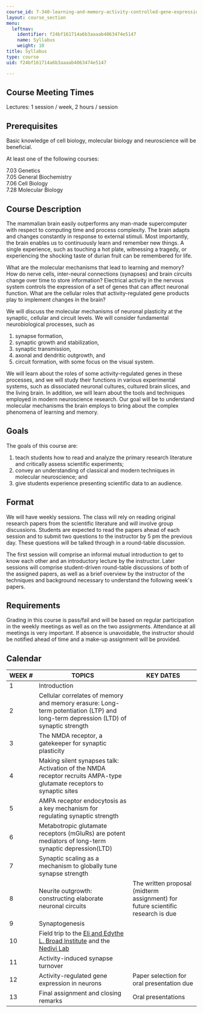 ```yaml
---
course_id: 7-340-learning-and-memory-activity-controlled-gene-expression-in-the-nervous-system-fall-2009
layout: course_section
menu:
  leftnav:
    identifier: f24bf161714a6b3aaaab4063474e5147
    name: Syllabus
    weight: 10
title: Syllabus
type: course
uid: f24bf161714a6b3aaaab4063474e5147

---
```


Course Meeting Times
--------------------

Lectures: 1 session / week, 2 hours / session

Prerequisites
-------------

Basic knowledge of cell biology, molecular biology and neuroscience will be beneficial.

At least one of the following courses:

7.03 Genetics  
7.05 General Biochemistry  
7.06 Cell Biology  
7.28 Molecular Biology

Course Description
------------------

The mammalian brain easily outperforms any man-made supercomputer with respect to computing time and process complexity. The brain adapts and changes constantly in response to external stimuli. Most importantly, the brain enables us to continuously learn and remember new things. A single experience, such as touching a hot plate, witnessing a tragedy, or experiencing the shocking taste of durian fruit can be remembered for life.

What are the molecular mechanisms that lead to learning and memory? How do nerve cells, inter-neural connections (synapses) and brain circuits change over time to store information? Electrical activity in the nervous system controls the expression of a set of genes that can affect neuronal function. What are the cellular roles that activity-regulated gene products play to implement changes in the brain?

We will discuss the molecular mechanisms of neuronal plasticity at the synaptic, cellular and circuit levels. We will consider fundamental neurobiological processes, such as

1.  synapse formation,
2.  synaptic growth and stabilization,
3.  synaptic transmission,
4.  axonal and dendritic outgrowth, and
5.  circuit formation, with some focus on the visual system.

We will learn about the roles of some activity-regulated genes in these processes, and we will study their functions in various experimental systems, such as dissociated neuronal cultures, cultured brain slices, and the living brain. In addition, we will learn about the tools and techniques employed in modern neuroscience research. Our goal will be to understand molecular mechanisms the brain employs to bring about the complex phenomena of learning and memory.

Goals
-----

The goals of this course are:

1.  teach students how to read and analyze the primary research literature and critically assess scientific experiments;
2.  convey an understanding of classical and modern techniques in molecular neuroscience; and
3.  give students experience presenting scientific data to an audience.

Format
------

We will have weekly sessions. The class will rely on reading original research papers from the scientific literature and will involve group discussions. Students are expected to read the papers ahead of each session and to submit two questions to the instructor by 5 pm the previous day. These questions will be talked through in a round-table discussion.

The first session will comprise an informal mutual introduction to get to know each other and an introductory lecture by the instructor. Later sessions will comprise student-driven round-table discussions of both of the assigned papers, as well as a brief overview by the instructor of the techniques and background necessary to understand the following week's papers.

Requirements
------------

Grading in this course is pass/fail and will be based on regular participation in the weekly meetings as well as on the two assignments. Attendance at all meetings is very important. If absence is unavoidable, the instructor should be notified ahead of time and a make-up assignment will be provided.

Calendar
--------

| WEEK # | TOPICS | KEY DATES |
| --- | --- | --- |
| 1 | Introduction | &nbsp; |
| 2 | Cellular correlates of memory and memory erasure: Long-term potentiation (LTP) and long-term depression (LTD) of synaptic strength | &nbsp; |
| 3 | The NMDA receptor, a gatekeeper for synaptic plasticity | &nbsp; |
| 4 | Making silent synapses talk: Activation of the NMDA receptor recruits AMPA-type glutamate receptors to synaptic sites | &nbsp; |
| 5 | AMPA receptor endocytosis as a key mechanism for regulating synaptic strength | &nbsp; |
| 6 | Metabotropic glutamate receptors (mGluRs) are potent mediators of long-term synaptic depression(LTD) | &nbsp; |
| 7 | Synaptic scaling as a mechanism to globally tune synapse strength | &nbsp; |
| 8 | Neurite outgrowth: constructing elaborate neuronal circuits | The written proposal (midterm assignment) for future scientific research is due |
| 9 | Synaptogenesis | &nbsp; |
| 10 | Field trip to the [Eli and Edythe L. Broad Institute](http://www.broadinstitute.org/) and the [Nedivi Lab](http://web.mit.edu/picower/faculty/nedivi.html) | &nbsp; |
| 11 | Activity-induced synapse turnover | &nbsp; |
| 12 | Activity-regulated gene expression in neurons | Paper selection for oral presentation due |
| 13 | Final assignment and closing remarks | Oral presentations